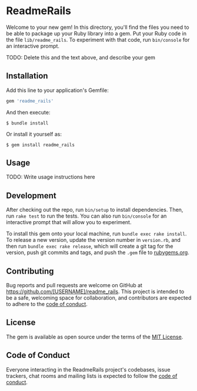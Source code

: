 # ReadmeRails

Welcome to your new gem! In this directory, you'll find the files you need to be able to package up your Ruby library into a gem. Put your Ruby code in the file `lib/readme_rails`. To experiment with that code, run `bin/console` for an interactive prompt.

TODO: Delete this and the text above, and describe your gem

## Installation

Add this line to your application's Gemfile:

```ruby
gem 'readme_rails'
```

And then execute:

    $ bundle install

Or install it yourself as:

    $ gem install readme_rails

## Usage

TODO: Write usage instructions here

## Development

After checking out the repo, run `bin/setup` to install dependencies. Then, run `rake test` to run the tests. You can also run `bin/console` for an interactive prompt that will allow you to experiment.

To install this gem onto your local machine, run `bundle exec rake install`. To release a new version, update the version number in `version.rb`, and then run `bundle exec rake release`, which will create a git tag for the version, push git commits and tags, and push the `.gem` file to [rubygems.org](https://rubygems.org).

## Contributing

Bug reports and pull requests are welcome on GitHub at https://github.com/[USERNAME]/readme_rails. This project is intended to be a safe, welcoming space for collaboration, and contributors are expected to adhere to the [code of conduct](https://github.com/[USERNAME]/readme_rails/blob/master/CODE_OF_CONDUCT.md).


## License

The gem is available as open source under the terms of the [MIT License](https://opensource.org/licenses/MIT).

## Code of Conduct

Everyone interacting in the ReadmeRails project's codebases, issue trackers, chat rooms and mailing lists is expected to follow the [code of conduct](https://github.com/[USERNAME]/readme_rails/blob/master/CODE_OF_CONDUCT.md).
